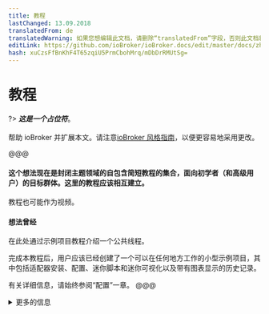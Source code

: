 ```yaml
---
title: 教程
lastChanged: 13.09.2018
translatedFrom: de
translatedWarning: 如果您想编辑此文档，请删除“translatedFrom”字段，否则此文档将再次自动翻译
editLink: https://github.com/ioBroker/ioBroker.docs/edit/master/docs/zh-cn/tutorial/README.md
hash: xuCzsFfBnKhF4T65zqiU5PrmCbohMrq/mDbDrRMUtSg=
---
```

# 教程
?> ***这是一个占位符***。<br><br>帮助 ioBroker 并扩展本文。请注意[ioBroker 风格指南](community/styleguidedoc)，以便更容易地采用更改。

@@@

#### 这个想法现在是封闭主题领域的自包含简短教程的集合，面向初学者（和高级用户）的目标群体。这里的教程应该相互建立。
教程也可能作为视频。

#### 想法曾经
在此处通过示例项目教程介绍一个公共线程。

完成本教程后，用户应该已经创建了一个可以在任何地方工作的小型示例项目，其中包括适配器安装、配置、迷你脚本和迷你可视化以及带有图表显示的历史记录。

有关详细信息，请始终参阅“配置”一章。
@@@

<details><summary>更多的信息</summary>

+ 降价列表 1 + 嵌套列表 1 + 嵌套列表 2 + 降价列表 2

</详情>